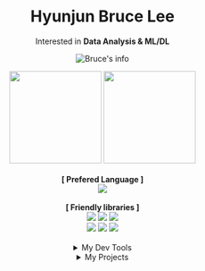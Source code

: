 <div align="center">

# Hyunjun Bruce Lee



Interested in **Data Analysis & ML/DL**
<br>

![Bruce's info](https://github-profile-summary-cards.vercel.app/api/cards/profile-details?username=Hyunjun-Bruce-Lee&theme=dark)

<div align = center>
    <img height = 165 src="https://github-readme-stats.vercel.app/api/top-langs/?username=Hyunjun-Bruce-Lee&layout=compact&theme=dark", float = left>
	  <img height = 165 src = "https://github-readme-stats.vercel.app/api?username=Hyunjun-Bruce-Lee&show_icons=true&theme=dark"float = right>
</div>



<br>

<div align = center>
  <b>[ Prefered Language ]</b><br>
  <img src="https://img.shields.io/badge/Python_3.8-3776AB?style=flat-square&logo=python&logoColor=white">
  <br><br>
  <b>[ Friendly libraries ]</b><br>
  <img src="https://img.shields.io/badge/TensorFlow-%23FF6F00.svg?style=flat-square&logo=TensorFlow&logoColor=white">
  <img src="https://img.shields.io/badge/PyTorch-%23EE4C2C.svg?style=flat-square&logo=PyTorch&logoColor=white">
  <img src="https://img.shields.io/badge/scikit--learn-%23F7931E.svg?style=flat-square&logo=scikit-learn&logoColor=white"><br>
  <img src="https://img.shields.io/badge/pandas-%23150458.svg?style=flat-square&logo=pandas&logoColor=white">
  <img src="https://img.shields.io/badge/numpy-%23013243.svg?style=flat-square&logo=numpy&logoColor=white">
  <img src="https://img.shields.io/badge/Plotly-%233F4F75.svg?style=flat-square&logo=plotly&logoColor=white">

  

  

</div>



<br>



<details align = center>
  <summary> My Dev Tools </summary>
  <div markdow = "1">
    Desktop : RTX 4080 / intel i7 - 13700 / 32GB ram <br>
    Laptop : M2 mac / Asus


  </div>

</details>

<details align = center>
  <summary>My Projects</summary>
  <div markdow = "1">
    [2023/07 ~ now] <b>Ten Project</b> (dev) <br>
    [2022/01 ~ 2022/03] test (NLP dev)
  </div>

</details>



